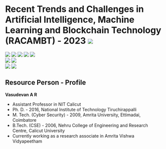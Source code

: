 # Recent Trends and Challenges in Artificial Intelligence, Machine Learning and Blockchain Technology (RACAMBT) - 2023 ![](https://img.shields.io/badge/-Live-darkgreen)
![](https://img.shields.io/badge/Focus-AI-blue) ![](https://img.shields.io/badge/Focus-ML-blue) ![](https://img.shields.io/badge/Focus-DL-blue) ![](https://img.shields.io/badge/Focus-Blockchain-blue) ![](https://img.shields.io/badge/Mode-Online/Offline-black) <br/>
![](https://img.shields.io/badge/Online_Start-27th_Feb-red) ![](https://img.shields.io/badge/Online_End-4th_Mar-red) <br/>
![](https://img.shields.io/badge/Offline_Start-6th_Mar-orange) ![](https://img.shields.io/badge/Offline_End-10th_Mar-orange) <br/>

## Resource Person - Profile 

**Vasudevan A R**

- Assistant Professor in NIT Calicut
- Ph. D. - 2016, National Institute of Technology Tiruchirappalli
- M. Tech. (Cyber Security) - 2009, Amrita University, Ettimadai, Coimbatore
- B.Tech. (CSE) - 2006, Nehru College of Engineering and Research Centre, Calicut University
- Currently working as a research associate in Amrita Vishwa Vidyapeetham
